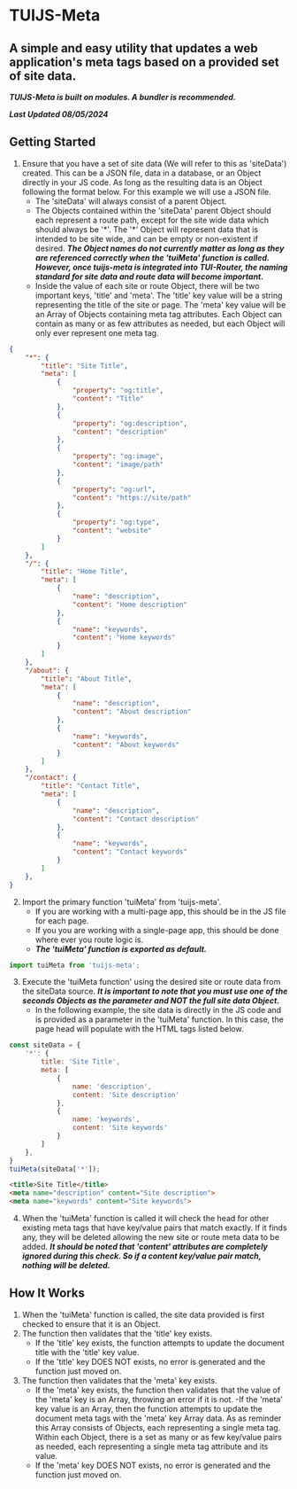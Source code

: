 # TUIJS-Meta
## A simple and easy utility that updates a web application's meta tags based on a provided set of site data.
***TUIJS-Meta is built on modules. A bundler is recommended.***

***Last Updated 08/05/2024***


## Getting Started
1. Ensure that you have a set of site data (We will refer to this as 'siteData') created. This can be a JSON file, data in a database, or an Object directly in your JS code. As long as the resulting data is an Object following the format below. For this example we will use a JSON file.
    - The 'siteData' will always consist of a parent Object.
    - The Objects contained within the 'siteData' parent Object should each represent a route path, except for the site wide data which should always be '\*'. The '\*' Object will represent data that is intended to be site wide, and can be empty or non-existent if desired. ***The Object names do not currently matter as long as they are referenced correctly when the 'tuiMeta' function is called. However, once tuijs-meta is integrated into TUI-Router, the naming standard for site data and route data will become important.***
    - Inside the value of each site or route Object, there will be two important keys, 'title' and 'meta'. The 'title' key value will be a string representing the title of the site or page. The 'meta' key value will be an Array of Objects containing meta tag attributes. Each Object can contain as many or as few attributes as needed, but each Object will only ever represent one meta tag.

```json
{
    "*": {
        "title": "Site Title",
        "meta": [
            {
                "property": "og:title",
                "content": "Title"
            },
            {
                "property": "og:description",
                "content": "description"
            },
            {
                "property": "og:image",
                "content": "image/path"
            },
            {
                "property": "og:url",
                "content": "https://site/path"
            },
            {
                "property": "og:type",
                "content": "website"
            }
        ]
    },
    "/": {
        "title": "Home Title",
        "meta": [
            {
                "name": "description",
                "content": "Home description"
            },
            {
                "name": "keywords",
                "content": "Home keywords"
            }
        ]
    },
    "/about": {
        "title": "About Title",
        "meta": [
            {
                "name": "description",
                "content": "About description"
            },
            {
                "name": "keywords",
                "content": "About keywords"
            }
        ]
    },
    "/contact": {
        "title": "Contact Title",
        "meta": [
            {
                "name": "description",
                "content": "Contact description"
            },
            {
                "name": "keywords",
                "content": "Contact keywords"
            }
        ]
    },
}
```

2. Import the primary function 'tuiMeta' from 'tuijs-meta'.
    - If you are working with a multi-page app, this should be in the JS file for each page.
    - If you you are working with a single-page app, this should be done where ever you route logic is.
    - ***The 'tuiMeta' function is exported as default.***

```js
import tuiMeta from 'tuijs-meta';
```

3. Execute the 'tuiMeta function' using the desired site or route data from the siteData source. ***It is important to note that you must use one of the seconds Objects as the parameter and NOT the full site data Object.***
    - In the following example, the site data is directly in the JS code and is provided as a parameter in the 'tuiMeta' function. In this case, the page head will populate with the HTML tags listed below.

```js
const siteData = {
    '*': {
        title: 'Site Title',
        meta: [
            {
                name: 'description',
                content: 'Site description'
            },
            {
                name: 'keywords',
                content: 'Site keywords'
            }
        ]
    },
}
tuiMeta(siteData['*']);
```
```html
<title>Site Title</title>
<meta name="description" content="Site description">
<meta name="keywords" content="Site keywords">
```

4. When the 'tuiMeta' function is called it will check the head for other existing meta tags that have key/value pairs that match exactly. If it finds any, they will be deleted allowing the new site or route meta data to be added. ***It should be noted that 'content' attributes are completely ignored during this check. So if a content key/value pair match, nothing will be deleted.***

## How It Works
1. When the 'tuiMeta' function is called, the site data provided is first checked to ensure that it is an Object.
2. The function then validates that the 'title' key exists.
    - If the 'title' key exists, the function attempts to update the document title with the 'title' key value.
    - If the 'title' key DOES NOT exists, no error is generated and the function just moved on.
2. The function then validates that the 'meta' key exists.
    - If the 'meta' key exists, the function then validates that the value of the 'meta' key is an Array, throwing an error if it is not.
    -If the 'meta' key value is an Array, then the function attempts to update the document meta tags with the 'meta' key Array data. As as reminder this Array consists of Objects, each representing a single meta tag. Within each Object, there is a set as many or as few key/value pairs as needed, each representing a single meta tag attribute and its value.
    - If the 'meta' key DOES NOT exists, no error is generated and the function just moved on.
